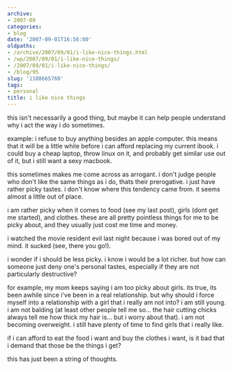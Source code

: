 ```yaml
---
archive:
- 2007-09
categories:
- blog
date: '2007-09-01T16:56:00'
oldpaths:
- /archive/2007/09/01/i-like-nice-things.html
- /wp/2007/09/01/i-like-nice-things/
- /2007/09/01/i-like-nice-things/
- /blog/95
slug: '1188665760'
tags:
- personal
title: i like nice things
---
```


this isn't necessarily a good thing, but maybe it can help people
understand why i act the way i do sometimes.

example: i refuse to buy anything besides an apple computer. this means
that it will be a little while before i can afford replacing my current
ibook. i could buy a cheap laptop, throw linux on it, and probably get
similar use out of it, but i still want a sexy macbook.

this sometimes makes me come across as arrogant. i don't judge people who
don't like the same things as i do, thats their prerogative. i just have
rather picky tastes. i don't know where this tendency came from. it seems
almost a little out of place.

i am rather picky when it comes to food (see my last post), girls (dont
get me started), and clothes. these are all pretty pointless things for me
to be picky about, and they usually just cost me time and money.

i watched the movie resident evil last night because i was bored out of my
mind. it sucked (see, there you go!).

i wonder if i should be less picky. i know i would be a lot richer. but
how can someone just deny one's personal tastes, especially if they are
not particularly destructive?

for example, my mom keeps saying i am too picky about girls. its true, its
been awhile since i've been in a real relationship. but why should i force
myself into a relationship with a girl that i really am not into? i am
still young. i am not balding (at least other people tell me so... the
hair cutting chicks always tell me how thick my hair is... but i worry
about that). i am not becoming overweight. i still have plenty of time to
find girls that i really like.

if i can afford to eat the food i want and buy the clothes i want, is it
bad that i demand that those be the things i get?

this has just been a string of thoughts.

